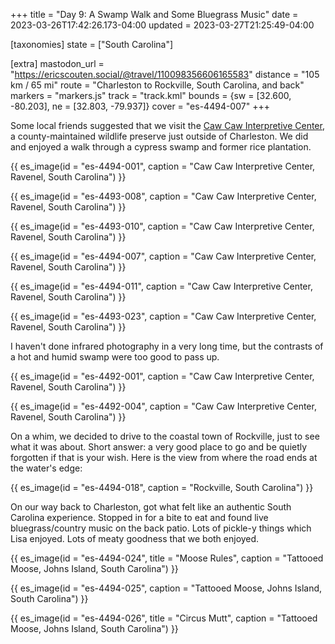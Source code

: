 +++
title = "Day 9: A Swamp Walk and Some Bluegrass Music"
date = 2023-03-26T17:42:26.173-04:00
updated = 2023-03-27T21:25:49-04:00

[taxonomies]
state = ["South Carolina"]

[extra]
mastodon_url = "https://ericscouten.social/@travel/110098356606165583"
distance = "105 km / 65 mi"
route = "Charleston to Rockville, South Carolina, and back"
markers = "markers.js"
track = "track.kml"
bounds = {sw = [32.600, -80.203], ne = [32.803, -79.937]}
cover = "es-4494-007"
+++

Some local friends suggested that we visit the [Caw Caw Interpretive Center](https://ccprc.com/53/Caw-Caw-Interpretive-Center), a county-maintained wildlife preserve just outside of Charleston. We did and enjoyed a walk through a cypress swamp and former rice plantation.

<!-- more -->

{{ es_image(id = "es-4494-001", caption = "Caw Caw Interpretive Center, Ravenel, South Carolina") }}

{{ es_image(id = "es-4493-008", caption = "Caw Caw Interpretive Center, Ravenel, South Carolina") }}

{{ es_image(id = "es-4493-010", caption = "Caw Caw Interpretive Center, Ravenel, South Carolina") }}

{{ es_image(id = "es-4494-007", caption = "Caw Caw Interpretive Center, Ravenel, South Carolina") }}

{{ es_image(id = "es-4494-011", caption = "Caw Caw Interpretive Center, Ravenel, South Carolina") }}

{{ es_image(id = "es-4493-023", caption = "Caw Caw Interpretive Center, Ravenel, South Carolina") }}

I haven't done infrared photography in a very long time, but the contrasts of a hot and humid swamp were too good to pass up.

{{ es_image(id = "es-4492-001", caption = "Caw Caw Interpretive Center, Ravenel, South Carolina") }}

{{ es_image(id = "es-4492-004", caption = "Caw Caw Interpretive Center, Ravenel, South Carolina") }}

On a whim, we decided to drive to the coastal town of Rockville, just to see what it was about. Short answer: a very good place to go and be quietly forgotten if that is your wish. Here is the view from where the road ends at the water's edge:

{{ es_image(id = "es-4494-018", caption = "Rockville, South Carolina") }}

On our way back to Charleston, got what felt like an authentic South Carolina experience. Stopped in for a bite to eat and found live bluegrass/country music on the back patio. Lots of pickle-y things which Lisa enjoyed. Lots of meaty goodness that we both enjoyed.

{{ es_image(id = "es-4494-024", title = "Moose Rules", caption = "Tattooed Moose, Johns Island, South Carolina") }}

{{ es_image(id = "es-4494-025", caption = "Tattooed Moose, Johns Island, South Carolina") }}

{{ es_image(id = "es-4494-026", title = "Circus Mutt", caption = "Tattooed Moose, Johns Island, South Carolina") }}

